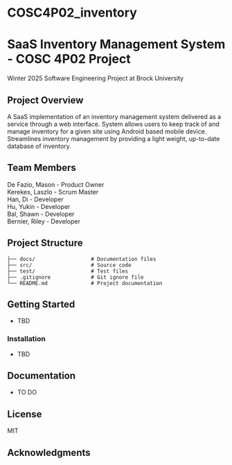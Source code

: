# COSC4P02_inventory
# SaaS Inventory Management System - COSC 4P02 Project
Winter 2025 Software Engineering Project at Brock University

## Project Overview
A SaaS implementation of an inventory management system delivered as a service through a web interface. System allows users to keep track of and manage inventory for a given site using Android based mobile device. Streamlines inventory management by providing a light weight, up-to-date database of inventory.

## Team Members
De Fazio, Mason - Product Owner <br>
Kerekes, Laszlo - Scrum Master  <br>
Han, Di  - Developer<br>
Hu, Yukin  - Developer<br>
Bal, Shawn  - Developer<br>
Bernier, Riley  - Developer<br>

## Project Structure
```
├── docs/                  # Documentation files
├── src/                   # Source code
├── test/                  # Test files
├── .gitignore             # Git ignore file
└── README.md              # Project documentation
```

## Getting Started
- TBD

### Installation
- TBD

## Documentation
- TO DO

## License
MIT

## Acknowledgments
